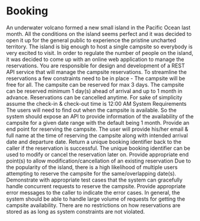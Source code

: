 # Booking

An underwater volcano formed a new small island in the Pacific Ocean last month. All the conditions on the island seems perfect and it was decided to open it up for the general public to experience the pristine uncharted territory. 
The island is big enough to host a single campsite so everybody is very excited to visit. In order to regulate the number of people on the island, it was decided to come up with an online web application to manage the reservations. You are responsible for design and development of a REST API service that will manage the campsite reservations. 
To streamline the reservations a few constraints need to be in place - 
The campsite will be free for all. 
The campsite can be reserved for max 3 days. 
The campsite can be reserved minimum 1 day(s) ahead of arrival and up to 1 month in advance. 
Reservations can be cancelled anytime. 
For sake of simplicity assume the check-in & check-out time is 12:00 AM 
System Requirements 
The users will need to find out when the campsite is available. So the system should expose an API to provide information of the availability of the campsite for a given date range with the default being 1 month. 
Provide an end point for reserving the campsite. The user will provide his/her email & full name at the time of reserving the campsite along with intended arrival date and departure date. Return a unique booking identifier back to the caller if the reservation is successful. The unique booking identifier can be used to modify or cancel the reservation later on. Provide appropriate end point(s) to allow modification/cancellation of an existing reservation 
Due to the popularity of the island, there is a high likelihood of multiple users attempting to reserve the campsite for the same/overlapping date(s). Demonstrate with appropriate test cases that the system can gracefully handle concurrent requests to reserve the campsite. Provide appropriate error messages to the caller to indicate the error cases. 
In general, the system should be able to handle large volume of requests for getting the campsite availability. 
There are no restrictions on how reservations are stored as as long as system constraints are not violated.
